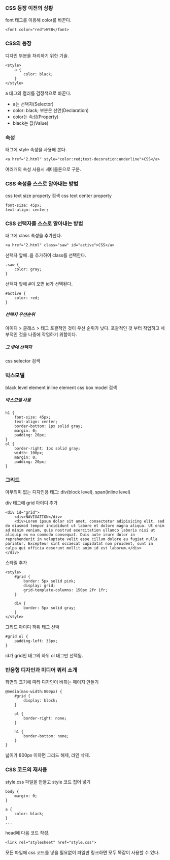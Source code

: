 ﻿### CSS 등장 이전의 상황
font 태그를 이용해 color를 바꾼다.
~~~
<font color="red">WEB</font>
~~~

### CSS의 등장
디자인 부분을 처리하기 위한 기술.
~~~
<style>
	a {
		color: black;
	}
</style>
~~~
a 태그의 컬러를 검정색으로 바꾼다.
* a는 선택자(Selector)
* color: black; 부분은 선언(Declaration)
* color는 속성(Property)
* black는 값(Value)

### 속성
태그에 style 속성을 사용해 본다.
~~~
<a href="2.html" style="color:red;text-decoration:underline">CSS</a>
~~~
여러개의 속성 사용시 세미콜론으로 구분.

### CSS 속성을 스스로 알아내는 방법
css text size property 검색
css text center property
~~~
font-size: 45px;
text-align: center;
~~~

### CSS 선택자를 스스로 알아내는 방법
태그에 class 속성을 추가한다.
~~~
<a href="2.html" class="saw" id="active">CSS</a>
~~~
선택자 앞에 .을 추가하여 class를 선택한다.
~~~
.saw {
	color: gray;
}
~~~
선택자 앞에 #이 오면 id가 선택된다.
~~~
#active {
	color: red;
}
~~~

##### 선택자 우선순위
아이디 > 클래스 > 태그
포괄적인 것이 우선 순위가 낮다. 포괄적인 것 부터 작업하고 세부적인 것을 나중에 작업하기 위함이다.

##### 그 밖에 선택자
css selector 검색

### 박스모델
black level element
inline element
css box model 검색

##### 박스모델 사용
~~~
h1 {
	font-size: 45px;
	text-align: center;
	border-bottom: 1px solid gray;
	margin: 0;
	padding: 20px;
}
ol {
	border-right: 1px solid gray;
	width: 100px;
	margin: 0;
	padding: 20px;
}
~~~

### 그리드
아무의미 없는 디자인용 태그: div(block level), span(inline level)

div 태그에 grid 아이디 추가
~~~
<div id="grid">
	<div>NAVIGATION</div>
	<div>Lorem ipsum dolor sit amet, consectetur adipisicing elit, sed do eiusmod tempor incididunt ut labore et dolore magna aliqua. Ut enim ad minim veniam, quis nostrud exercitation ullamco laboris nisi ut aliquip ex ea commodo consequat. Duis aute irure dolor in reprehenderit in voluptate velit esse cillum dolore eu fugiat nulla pariatur. Excepteur sint occaecat cupidatat non proident, sunt in culpa qui officia deserunt mollit anim id est laborum.</div>
</div>
~~~
스타일 추가
~~~
<style>
	#grid {
		border: 5px solid pink;
		display: grid;
		grid-template-columns: 150px 2fr 1fr;
	}

	div {
		border: 5px solid gray;
	}
</style>
~~~
그리드 아이디 하위 태그 선택
~~~
#grid ol {
	padding-left: 33px;
}
~~~
id가 grid인 태그의 하위 ol 태그만 선택됨.

### 반응형 디자인과 미디어 쿼리 소개
화면의 크기에 따라 디자인이 바뀌는 페이지 만들기
~~~
@media(max-width:800px) {
    #grid {
        display: block;
    }

    ol {
        border-right: none;
    }

    h1 {
        border-bottom: none;
    }
}
~~~
넓이가 800px 이하면 그리드 해제, 라인 삭제.

### CSS 코드의 재사용
style.css 파일을 만들고 style 코드 집어 넣기
~~~
body {
    margin: 0;
}

a {
    color: black;
}
...
~~~
head에 다음 코드 작성. 
~~~
<link rel="stylesheet" href="style.css">
~~~
모든 파일에 css 코드를 넣을 필요없이 파일만 링크하면 모두 똑같이 사용할 수 있다.






